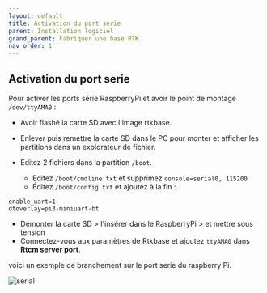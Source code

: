 ```yaml
---
layout: default
title: Activation du port serie
parent: Installation logiciel
grand_parent: Fabriquer une base RTK
nav_order: 1
---
```


## Activation du port serie

Pour activer les ports série RaspberryPi et avoir le point de montage ```/dev/ttyAMA0``` :

* Avoir flashé la carte SD avec l'image rtkbase.
* Enlever puis remettre la carte SD dans le PC pour monter et afficher les partitions dans un explorateur de fichier.

* Editez 2 fichiers dans la partition ```/boot```.
  * Editez ```/boot/cmdline.txt``` et supprimez ```console=serial0, 115200```
  * Éditez ```/boot/config.txt``` et ajoutez à la fin :

```
enable_uart=1
dtoverlay=pi3-miniuart-bt
```

* Démonter la carte SD > l'insérer dans le RaspberryPi > et mettre sous tension
* Connectez-vous aux paramètres de Rtkbase et ajoutez ```ttyAMA0``` dans **Rtcm server port**.

voici un exemple de branchement sur le port serie du raspberry Pi.

   ![serial](/assets/images/basegnss/radio_serial.jpg)

